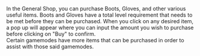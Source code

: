 In the General Shop, you can purchase Boots, Gloves, and other various useful items. Boots and Gloves have a total level requirement that needs to be met before they can be purchased. When you click on any desired item, a pop up will appear where you can input the amount you wish to purchase before clicking on "Buy" to confirm.
<br />
Certain gamemodes have more items that can be purchased in order to assist with those said gamemodes.
